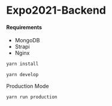 # Expo2021-Backend
#### Requirements 
- MongoDB
- Strapi
- Nginx

```sh
yarn install
```

```sh
yarn develop
```
Production Mode
```sh
yarn run production
```
